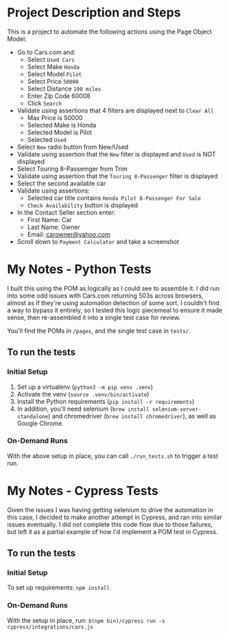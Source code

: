 # Project Description and Steps

This is a project to automate the following actions using the Page Object Model:

- Go to Cars.com and:
  - Select `Used Cars`
  - Select Make `Honda`
  - Select Model `Pilot`
  - Select Price `50000`
  - Select Distance `100 miles`
  - Enter Zip Code 60008
  - Click `Search`
- Validate using assertions that 4 filters are displayed next to `Clear All`
  - Max Price is 50000
  - Selected Make is Honda
  - Selected Model is Pilot
  - Selected `Used`
- Select `New` radio button from New/Used
- Validate using assertion that the `New` filter is displayed and `Used` is NOT displayed
- Select Touring 8-Passemger from Trim
- Validate using assertion that the `Touring 8-Passenger` filter is displayed
- Select the second available car
- Validate using assertions:
  - Selected car title contains `Honda Pilot 8-Passenger For Sale`
  - `Check Availability` button is displayed
- In the Contact Seller section enter:
  - First Name: Car
  - Last Name: Owner
  - Email: carowner@yahoo.com
- Scroll down to `Payment Calculator` and take a screenshot


# My Notes - Python Tests

I built this using the POM as logically as I could see to assemble it.
I did run into some odd issues with Cars.com returning 503s across browsers,
almost as if they're using automation detection of some sort.
I couldn't find a way to bypass it entirely, so I tested this logic piecemeal
to ensure it made sense, then re-assembled it into a single test case for review.

You'll find the POMs in `/pages`, and the single test case in `tests/`.

## To run the tests

### Initial Setup
1. Set up a virtualenv (`python3 -m pip venv .venv`)
2. Activate the venv (`source .venv/bin/activate`)
3. Install the Python requirements (`pip install -r requirements`)
4. In addition, you'll need selenium (`brew install selenium-server-standalone`) and chromedriver (`brew install chromedriver`), as well as Google Chrome.

### On-Demand Runs
With the above setup in place, you can call `./run_tests.sh` to trigger a test run.


# My Notes - Cypress Tests

Given the issues I was having getting selenium to drive the automation in this case,
I decided to make another attempt in Cypress,
and ran into similar issues eventually.
I did not complete this code flow due to those failures,
but left it as a partial example of how I'd implement a POM test in Cypress.

## To run the tests

### Initial Setup
To set up requirements: `npm install`

### On-Demand Runs
With the setup in place, run: `$(npm bin)/cypress run -s cypress/integrations/cars.js`
